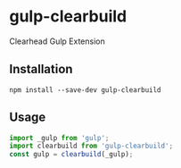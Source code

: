 # gulp-clearbuild
Clearhead Gulp Extension

## Installation

`npm install --save-dev gulp-clearbuild`

## Usage

```js
import _gulp from 'gulp';
import clearbuild from 'gulp-clearbuild';
const gulp = clearbuild(_gulp);
```
